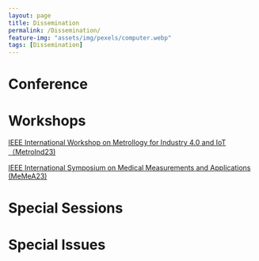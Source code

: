 ```yaml
---
layout: page
title: Dissemination
permalink: /Dissemination/
feature-img: "assets/img/pexels/computer.webp"
tags: [Dissemination]
---
```


# Conference


# Workshops

[IEEE International Workshop on Metrollogy for Industry 4.0 and IoT （MetroInd23)](https://www.metroind40iot.org/)
    
[IEEE International Symposium on Medical Measurements and Applications (MeMeA23)](https://memea2023.ieee-ims.org/)



# Special Sessions
  


# Special Issues
